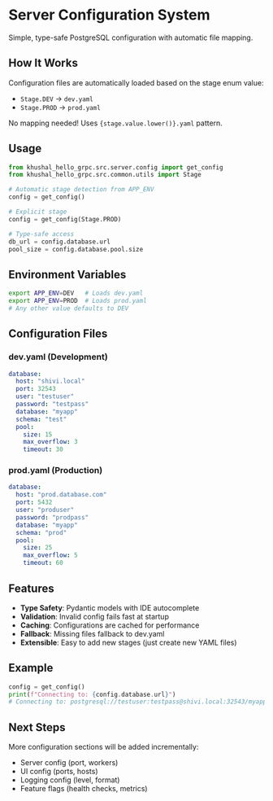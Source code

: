 # Server Configuration System

Simple, type-safe PostgreSQL configuration with automatic file mapping.

## How It Works

Configuration files are automatically loaded based on the stage enum value:

- `Stage.DEV` → `dev.yaml`
- `Stage.PROD` → `prod.yaml`

No mapping needed! Uses `{stage.value.lower()}.yaml` pattern.

## Usage

```python
from khushal_hello_grpc.src.server.config import get_config
from khushal_hello_grpc.src.common.utils import Stage

# Automatic stage detection from APP_ENV
config = get_config()

# Explicit stage
config = get_config(Stage.PROD)

# Type-safe access
db_url = config.database.url
pool_size = config.database.pool.size
```

## Environment Variables

```bash
export APP_ENV=DEV   # Loads dev.yaml
export APP_ENV=PROD  # Loads prod.yaml
# Any other value defaults to DEV
```

## Configuration Files

### dev.yaml (Development)
```yaml
database:
  host: "shivi.local"
  port: 32543
  user: "testuser"
  password: "testpass"
  database: "myapp"
  schema: "test"
  pool:
    size: 15
    max_overflow: 3
    timeout: 30
```

### prod.yaml (Production)
```yaml
database:
  host: "prod.database.com"
  port: 5432
  user: "produser"
  password: "prodpass"
  database: "myapp"
  schema: "prod"
  pool:
    size: 25
    max_overflow: 5
    timeout: 60
```

## Features

- **Type Safety**: Pydantic models with IDE autocomplete
- **Validation**: Invalid config fails fast at startup
- **Caching**: Configurations are cached for performance
- **Fallback**: Missing files fallback to dev.yaml
- **Extensible**: Easy to add new stages (just create new YAML files)

## Example

```python
config = get_config()
print(f"Connecting to: {config.database.url}")
# Connecting to: postgresql://testuser:testpass@shivi.local:32543/myapp
```

## Next Steps

More configuration sections will be added incrementally:
- Server config (port, workers)
- UI config (ports, hosts)  
- Logging config (level, format)
- Feature flags (health checks, metrics) 